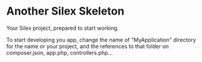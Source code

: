 # Another Silex Skeleton

Your Silex project, prepared to start working.

To start developing you app, change the name of "MyApplication" directory for the name or your project, and the references to that folder on composer.json, app.php, controllers.php...
